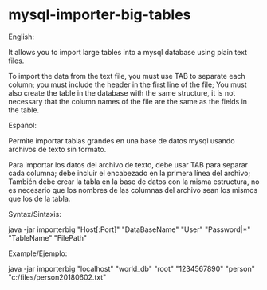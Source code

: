 # mysql-importer-big-tables
English:

It allows you to import large tables into a mysql database using plain text files.

To import the data from the text file, you must use TAB to separate each column; you must include the header in the first line of the file; You must also create the table in the database with the same structure, it is not necessary that the column names of the file are the same as the fields in the table.

Español:

Permite importar tablas grandes en una base de datos mysql usando archivos de texto sin formato.

Para importar los datos del archivo de texto, debe usar TAB para separar cada columna; debe incluir el encabezado en la primera línea del archivo; También debe crear la tabla en la base de datos con la misma estructura, no es necesario que los nombres de las columnas del archivo sean los mismos que los de la tabla.

Syntax/Sintaxis:

java -jar importerbig \"Host[:Port]\" \"DataBaseName\" \"User\" \"Password|*\" \"TableName\" \"FilePath\"

Example/Ejemplo:

java -jar importerbig "localhost" "world_db" "root" "1234567890" "person" "c:/files/person20180602.txt"



